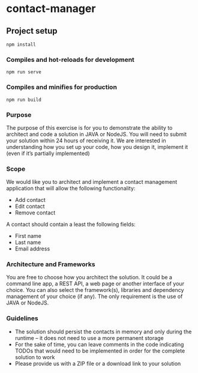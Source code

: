 # contact-manager

## Project setup

```
npm install
```

### Compiles and hot-reloads for development

```
npm run serve
```

### Compiles and minifies for production

```
npm run build
```

### Purpose

The purpose of this exercise is for you to demonstrate the ability to architect and code a solution in JAVA or NodeJS.
You will need to submit your solution within 24 hours of receiving it. We are interested in understanding how you set up your code, how you design it, implement it (even if it’s partially implemented)

### Scope

We would like you to architect and implement a contact management application that will allow the following functionality:

- Add contact
- Edit contact
- Remove contact

A contact should contain a least the following fields:

- First name
- Last name
- Email address

### Architecture and Frameworks

You are free to choose how you architect the solution. It could be a command line app, a REST API, a web page or another interface of your choice.
You can also select the framework(s), libraries and dependency management of your choice (if any). The only requirement is the use of JAVA or NodeJS.

### Guidelines

- The solution should persist the contacts in memory and only during the runtime – it does not need to use a more permanent storage
- For the sake of time, you can leave comments in the code indicating TODOs that would need to be implemented in order for the complete solution to work
- Please provide us with a ZIP file or a download link to your solution
